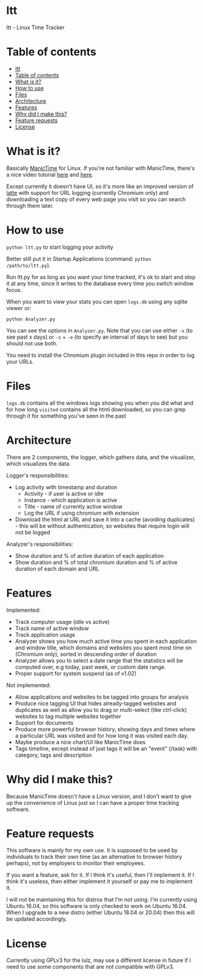# ltt
ltt - Linux Time Tracker 

# Table of contents
- [ltt](#ltt)
- [Table of contents](#table-of-contents)
- [What is it?](#what-is-it)
- [How to use](#how-to-use)
- [Files](#files)
- [Architecture](#architecture)
- [Features](#features)
- [Why did I make this?](#why-did-i-make-this)
- [Feature requests](#feature-requests)
- [License](#license)

# What is it?

Basically [ManicTime](https://www.manictime.com) for Linux. If you're not familiar with ManicTime, there's a nice video tutorial [here](https://www.youtube.com/watch?v=3lBCzW9P5mY) and [here](https://www.youtube.com/watch?v=A-Wp24Lr37k).

Except currently it doesn't have UI, so it's more like an improved version of [latte](https://github.com/flakas/Latte) with support for URL logging (currently Chromium only) and downloading a text copy of every web page you visit so you can search through them later. 

# How to use

`python ltt.py` to start logging your activity

Better still put it in Startup Applications (command: `python /path/to/ltt.py`). 

Run ltt.py for as long as you want your time tracked, it's ok to start and stop it at any time, since it writes to the database every time you switch window focus. 

When you want to view your stats you can open `logs.db` using any sqlite viewer or:

`python Analyzer.py`

You can see the options in `Analyzer.py`. Note that you can use either `-x` (to see past x days) or `-s` + `-e` (to specify an interval of days to see) but you should not use both. 

You need to install the Chromium plugin included in this repo in order to log your URLs. 

# Files

`logs.db` contains all the windows logs showing you when you did what and for how long
`visited` contains all the html downloaded, so you can grep through it for something you've seen in the past

# Architecture

There are 2 components, the logger, which gathers data, and the visualizer, which visualizes the data. 

Logger's responsibilities:

- Log activity with timestamp and duration
    - Activity - if user is active or idle 
    - Instance - which application is active
    - Title - name of currently active window
    - Log the URL if using chromium with extension
- Download the html at URL and save it into a cache (avoiding duplicates) - this will be without authentication, so websites that require login will not be logged

Analyzer's responsibilities: 

- Show duration and % of active duration of each application
- Show duration and % of total chromium duration and % of active duration of each domain and URL

# Features 

Implemented:

- Track computer usage (idle vs active)
- Track name of active window
- Track application usage
- Analyzer shows you how much active time you spent in each application and window title, which domains and websites you spent most time on (Chromium only), sorted in descending order of duration
- Analyzer allows you to select a date range that the statistics will be computed over, e.g today, past week, or custom date range. 
- Proper support for system suspend (as of v1.02)

Not implemented:

- Allow applications and websites to be tagged into groups for analysis
- Produce nice tagging UI that hides already-tagged websites and duplicates as well as allow you to drag or multi-select (like ctrl-click) websites to tag multiple websites together
- Support for documents
- Produce more powerful browser history, showing days and times where a particular URL was visited and for how long it was visited each day. 
- Maybe produce a nice chart/UI like ManicTime does
- Tags timeline, except instead of just tags it will be an "event" (/task) with category, tags and description


# Why did I make this? 

Because ManicTime doesn't have a Linux version, and I don't want to give up the convenience of Linux just so I can have a proper time tracking software. 

# Feature requests

This software is mainly for my own use. It is supposed to be used by individuals to track their own time (as an alternative to browser history perhaps), not by employers to monitor their employees.  

If you want a feature, ask for it. If I think it's useful, then I'll implement it. If I think it's useless, then either implement it yourself or pay me to implement it. 

I will not be maintaining this for distros that I'm not using. I'm currently using Ubuntu 16.04, so this software is only checked to work on Ubuntu 16.04. When I upgrade to a new distro (either Ubuntu 18.04 or 20.04) then this will be updated accordingly. 

# License

Currently using GPLv3 for the lulz, may use a different license in future if I need to use some components that are not compatible with GPLv3. 
